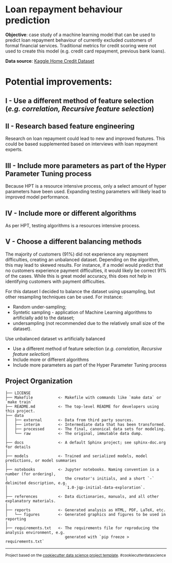 Loan repayment behaviour prediction
==============================

**Objective**: case study of a machine learning model that can be used to predict loan repayment behaviour of currently excluded customers of formal financial services. 
Traditional metrics for credit scoring were not used to create this model (e.g. credit card repayment, previous bank loans).

**Data source**: [Kaggle Home Credit Dataset](https://www.kaggle.com/c/home-credit-default-risk)


# Potential improvements:
## I - Use a different method of feature selection (*e.g. correlation, Recursive feature selection*) 
## II - Research based feature engineering
Research on loan repayment could lead to new and improved features. This could be based supplemented based on interviews with loan repayment experts.

## III - Include more parameters as part of the Hyper Parameter Tuning process
Because HPT is a resource intensive process, only a select amount of hyper parameters have been used. Expanding testing parameters will likely lead to improved model performance.

## IV - Include more or different algorithms
As per HPT, testing algorithms is a resources intensive process. 

## V - Choose a different balancing methods
The majority of customers (91%) did not experience any repayment difficulties, creating an unbalanced dataset. Depending on the algorithm, this may lead to skewed results. For instance, if a model would predict that no customers experience payment difficulties, it would likely be correct 91% of the cases. While this is great model accuracy, this does not help in identifying customers with payment difficulties.

For this dataset I decided to balance the dataset using upsampling, but other resampling techniques can be used. For instance:
- Random under-sampling;
- Syntetic sampling - application of Machine Learning algorithms to artificially add to the dataset;
- undersampling (not recommended due to the relatively small size of the dataset).

Use unbalanced dataset vs artificially balanced
- Use a different method of feature selection (*e.g. correlation, Recursive feature selection*) 
- Include more or different algorithms
- Include more parameters as part of the Hyper Parameter Tuning process





Project Organization
------------

    ├── LICENSE
    ├── Makefile           <- Makefile with commands like `make data` or `make train`
    ├── README.md          <- The top-level README for developers using this project.
    ├── data
    │   ├── external       <- Data from third party sources.
    │   ├── interim        <- Intermediate data that has been transformed.
    │   ├── processed      <- The final, canonical data sets for modeling.
    │   └── raw            <- The original, immutable data dump.
    │
    ├── docs               <- A default Sphinx project; see sphinx-doc.org for details
    │
    ├── models             <- Trained and serialized models, model predictions, or model summaries
    │
    ├── notebooks          <- Jupyter notebooks. Naming convention is a number (for ordering),
    │                         the creator's initials, and a short `-` delimited description, e.g.
    │                         `1.0-jqp-initial-data-exploration`.
    │
    ├── references         <- Data dictionaries, manuals, and all other explanatory materials.
    │
    ├── reports            <- Generated analysis as HTML, PDF, LaTeX, etc.
    │   └── figures        <- Generated graphics and figures to be used in reporting
    │
    ├── requirements.txt   <- The requirements file for reproducing the analysis environment, e.g.
                              generated with `pip freeze > requirements.txt`


--------

<p><small>Project based on the <a target="_blank" href="https://drivendata.github.io/cookiecutter-data-science/">cookiecutter data science project template</a>. #cookiecutterdatascience</small></p>
